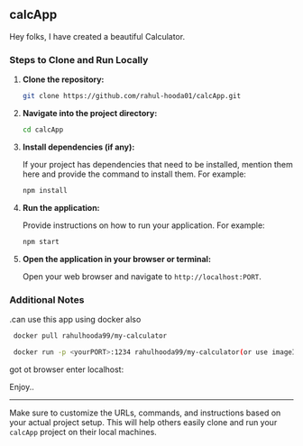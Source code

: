 ## calcApp

Hey folks, I have created a beautiful Calculator.

### Steps to Clone and Run Locally

1. **Clone the repository:**

   ```bash
   git clone https://github.com/rahul-hooda01/calcApp.git
   ```

2. **Navigate into the project directory:**

   ```bash
   cd calcApp
   ```

3. **Install dependencies (if any):**

   If your project has dependencies that need to be installed, mention them here and provide the command to install them. For example:

   ```bash
   npm install
   ```

4. **Run the application:**

   Provide instructions on how to run your application. For example:

   ```bash
   npm start
   ```

5. **Open the application in your browser or terminal:**

   Open your web browser and navigate to `http://localhost:PORT`.

### Additional Notes
.can use this app using docker also
```bash
 docker pull rahulhooda99/my-calculator
```
```bash
 docker run -p <yourPORT>:1234 rahulhooda99/my-calculator(or use imageID)
```
got ot browser enter localhost:<yourPORT>


Enjoy..

---

Make sure to customize the URLs, commands, and instructions based on your actual project setup. This will help others easily clone and run your `calcApp` project on their local machines.
